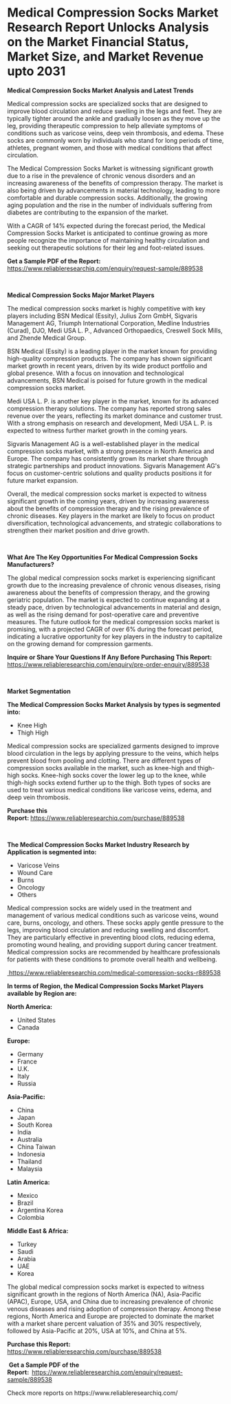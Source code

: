 <p><h1>Medical Compression Socks Market Research Report Unlocks Analysis on the Market Financial Status, Market Size, and Market Revenue upto 2031</h1></p><p><strong>Medical Compression Socks Market Analysis and Latest Trends</strong></p>
<p><p>Medical compression socks are specialized socks that are designed to improve blood circulation and reduce swelling in the legs and feet. They are typically tighter around the ankle and gradually loosen as they move up the leg, providing therapeutic compression to help alleviate symptoms of conditions such as varicose veins, deep vein thrombosis, and edema. These socks are commonly worn by individuals who stand for long periods of time, athletes, pregnant women, and those with medical conditions that affect circulation.</p><p>The Medical Compression Socks Market is witnessing significant growth due to a rise in the prevalence of chronic venous disorders and an increasing awareness of the benefits of compression therapy. The market is also being driven by advancements in material technology, leading to more comfortable and durable compression socks. Additionally, the growing aging population and the rise in the number of individuals suffering from diabetes are contributing to the expansion of the market.</p><p>With a CAGR of 14% expected during the forecast period, the Medical Compression Socks Market is anticipated to continue growing as more people recognize the importance of maintaining healthy circulation and seeking out therapeutic solutions for their leg and foot-related issues.</p></p>
<p><strong>Get a Sample PDF of the Report:&nbsp;</strong> <a href="https://www.reliableresearchiq.com/enquiry/request-sample/889538">https://www.reliableresearchiq.com/enquiry/request-sample/889538</a></p>
<p>&nbsp;</p>
<p><strong>Medical Compression Socks Major Market Players</strong></p>
<p><p>The medical compression socks market is highly competitive with key players including BSN Medical (Essity), Julius Zorn GmbH, Sigvaris Management AG, Triumph International Corporation, Medline Industries (Curad), DJO, Medi USA L. P., Advanced Orthopaedics, Creswell Sock Mills, and Zhende Medical Group. </p><p>BSN Medical (Essity) is a leading player in the market known for providing high-quality compression products. The company has shown significant market growth in recent years, driven by its wide product portfolio and global presence. With a focus on innovation and technological advancements, BSN Medical is poised for future growth in the medical compression socks market.</p><p>Medi USA L. P. is another key player in the market, known for its advanced compression therapy solutions. The company has reported strong sales revenue over the years, reflecting its market dominance and customer trust. With a strong emphasis on research and development, Medi USA L. P. is expected to witness further market growth in the coming years.</p><p>Sigvaris Management AG is a well-established player in the medical compression socks market, with a strong presence in North America and Europe. The company has consistently grown its market share through strategic partnerships and product innovations. Sigvaris Management AG's focus on customer-centric solutions and quality products positions it for future market expansion.</p><p>Overall, the medical compression socks market is expected to witness significant growth in the coming years, driven by increasing awareness about the benefits of compression therapy and the rising prevalence of chronic diseases. Key players in the market are likely to focus on product diversification, technological advancements, and strategic collaborations to strengthen their market position and drive growth.</p></p>
<p>&nbsp;</p>
<p><strong>What Are The Key Opportunities For Medical Compression Socks Manufacturers?</strong></p>
<p><p>The global medical compression socks market is experiencing significant growth due to the increasing prevalence of chronic venous diseases, rising awareness about the benefits of compression therapy, and the growing geriatric population. The market is expected to continue expanding at a steady pace, driven by technological advancements in material and design, as well as the rising demand for post-operative care and preventive measures. The future outlook for the medical compression socks market is promising, with a projected CAGR of over 6% during the forecast period, indicating a lucrative opportunity for key players in the industry to capitalize on the growing demand for compression garments.</p></p>
<p><strong>Inquire or Share Your Questions If Any Before Purchasing This Report:</strong> <a href="https://www.reliableresearchiq.com/enquiry/pre-order-enquiry/889538">https://www.reliableresearchiq.com/enquiry/pre-order-enquiry/889538</a></p>
<p>&nbsp;</p>
<p><strong>Market Segmentation</strong></p>
<p><strong>The Medical Compression Socks Market Analysis by types is segmented into:</strong></p>
<p><ul><li>Knee High</li><li>Thigh High</li></ul></p>
<p><p>Medical compression socks are specialized garments designed to improve blood circulation in the legs by applying pressure to the veins, which helps prevent blood from pooling and clotting. There are different types of compression socks available in the market, such as knee-high and thigh-high socks. Knee-high socks cover the lower leg up to the knee, while thigh-high socks extend further up to the thigh. Both types of socks are used to treat various medical conditions like varicose veins, edema, and deep vein thrombosis.</p></p>
<p><strong>Purchase this Report:&nbsp;</strong><a href="https://www.reliableresearchiq.com/purchase/889538">https://www.reliableresearchiq.com/purchase/889538</a></p>
<p>&nbsp;</p>
<p><strong>The Medical Compression Socks Market Industry Research by Application is segmented into:</strong></p>
<p><ul><li>Varicose Veins</li><li>Wound Care</li><li>Burns</li><li>Oncology</li><li>Others</li></ul></p>
<p><p>Medical compression socks are widely used in the treatment and management of various medical conditions such as varicose veins, wound care, burns, oncology, and others. These socks apply gentle pressure to the legs, improving blood circulation and reducing swelling and discomfort. They are particularly effective in preventing blood clots, reducing edema, promoting wound healing, and providing support during cancer treatment. Medical compression socks are recommended by healthcare professionals for patients with these conditions to promote overall health and wellbeing.</p></p>
<p><a href="https://www.reliableresearchiq.com/medical-compression-socks-r889538">&nbsp;https://www.reliableresearchiq.com/medical-compression-socks-r889538</a></p>
<p><strong>In terms of Region, the Medical Compression Socks Market Players available by Region are:</strong></p>
<p>
    <p> <strong> North America: </strong>
        <ul>
            <li>United States</li>
            <li>Canada</li>
        </ul>
        </p> 
    <p> <strong> Europe: </strong>
        <ul>
            <li>Germany</li>
            <li>France</li>
            <li>U.K.</li>
            <li>Italy</li>
            <li>Russia</li>
        </ul>
        </p> 
    <p> <strong> Asia-Pacific: </strong>
        <ul>
            <li>China</li>
            <li>Japan</li>
            <li>South Korea</li>
            <li>India</li>
            <li>Australia</li>
            <li>China Taiwan</li>
            <li>Indonesia</li>
            <li>Thailand</li>
            <li>Malaysia</li>
        </ul>
        </p> 
    <p> <strong> Latin America: </strong>
        <ul>
            <li>Mexico</li>
            <li>Brazil</li>
            <li>Argentina Korea</li>
            <li>Colombia</li>
        </ul>
        </p> 
    <p> <strong> Middle East & Africa: </strong>
        <ul>
            <li>Turkey</li>
            <li>Saudi</li>
            <li>Arabia</li>
            <li>UAE</li>
            <li>Korea</li>
        </ul>
    </p>
    </p>
<p><p>The global medical compression socks market is expected to witness significant growth in the regions of North America (NA), Asia-Pacific (APAC), Europe, USA, and China due to increasing prevalence of chronic venous diseases and rising adoption of compression therapy. Among these regions, North America and Europe are projected to dominate the market with a market share percent valuation of 35% and 30% respectively, followed by Asia-Pacific at 20%, USA at 10%, and China at 5%.</p></p>
<p><strong>Purchase this Report: </strong><a href="https://www.reliableresearchiq.com/purchase/889538">https://www.reliableresearchiq.com/purchase/889538</a></p>
<p>&nbsp;<strong>Get a Sample PDF of the Report:&nbsp;&nbsp;</strong><a href="https://www.reliableresearchiq.com/enquiry/request-sample/889538">https://www.reliableresearchiq.com/enquiry/request-sample/889538</a></p>
<p><strong></strong></p>
<p>Check more reports on https://www.reliableresearchiq.com/</p>